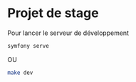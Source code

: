 # Projet de stage

Pour lancer le serveur de développement
```bash
symfony serve
```
OU
```bash
make dev
```

